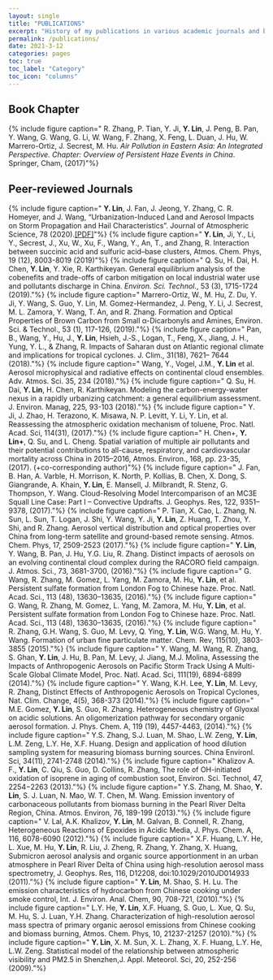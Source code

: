 ```yaml
---
layout: single
title: "PUBLICATIONS"
excerpt: "History of my publications in various academic journals and books."
permalink: /publications/
date: 2021-3-12
categories: pages
toc: true
toc_label: "Category"
toc_icon: "columns"
---
```

## Book Chapter
{% include figure caption=" R. Zhang, P. Tian, Y. Ji, **Y. Lin**, J. Peng, B. Pan, Y. Wang, G. Wang, G. Li, W. Wang, F. Zhang, X. Feng, L. Duan, J. Hu, W. Marrero-Ortiz, J. Secrest, M. Hu. *Air Pollution in Eastern Asia: An Integrated Perspective. Chapter: Overview of Persistent Haze Events in China*. Springer, Cham, (2017)"%} 

## Peer-reviewed Journals
{% include figure caption=" **Y. Lin**, J. Fan, J. Jeong, Y. Zhang, C. R. Homeyer, and J. Wang, “Urbanization-Induced Land and Aerosol Impacts on Storm Propagation and Hail Characteristics”. Journal of Atmospheric Science, 78 (2020).[[PDF]](https://journals.ametsoc.org/view/journals/atsc/aop/JAS-D-20-0106.1/JAS-D-20-0106.1.xml)"%}
{% include figure caption=" **Y. Lin**, Ji, Y., Li, Y., Secrest, J., Xu, W., Xu, F., Wang, Y., An, T., and Zhang, R. Interaction between succinic acid and sulfuric acid–base clusters, Atmos. Chem. Phys, 19 (12), 8003-8019 (2019)"%}
{% include figure caption=" Q. Su, H. Dai, H. Chen, **Y. Lin**, Y. Xie, R. Karthikeyan. General equilibrium analysis of the cobenefits and trade-offs of carbon mitigation on local industrial water use and pollutants discharge in China. *Environ. Sci. Technol.*, 53 (3), 1715-1724 (2019)."%}
{% include figure caption=" Marrero-Ortiz, W., M. Hu, Z. Du, Y. Ji, Y. Wang, S. Guo, Y. Lin, M. Gomez-Hermandez, J. Peng, Y. Li, J. Secrest, M. L. Zamora, Y. Wang, T. An, and R. Zhang. Formation and Optical Properties of Brown Carbon from Small α-Dicarbonyls and Amines, Environ. Sci. & Technol., 53 (1), 117-126, (2019)."%}
{% include figure caption=" Pan, B., Wang, Y., Hu, J., **Y. Lin**, Hsieh, J.‐S., Logan, T., Feng, X., Jiang, J. H., Yung, Y. L., & Zhang, R. Impacts of Saharan dust on Atlantic regional climate and implications for tropical cyclones. J. Clim., 31(18), 7621– 7644 (2018)."%}
{% include figure caption=" Wang, Y., Vogel, J.M., **Y. Lin** et al. Aerosol microphysical and radiative effects on continental cloud ensembles. Adv. Atmos. Sci. 35, 234 (2018)."%}
{% include figure caption=" Q. Su, H. Dai, **Y. Lin**, H. Chen, R. Karthikeyan. Modeling the carbon-energy-water nexus in a rapidly urbanizing catchment: a general equilibrium assessment. J. Environ. Manag, 225, 93-103 (2018)."%}
{% include figure caption=" Y. Ji, J. Zhao, H. Terazono, K. Misawa, N. P. Levitt, Y. Li, Y. Lin, et al. Reassessing the atmospheric oxidation mechanism of toluene, Proc. Natl. Acad. Sci, 114(31), (2017)."%}
{% include figure caption=" H. Chen+, **Y. Lin+**, Q. Su, and L. Cheng. Spatial variation of multiple air pollutants and their potential contributions to all-cause, respiratory, and cardiovascular mortality across China in 2015–2016, Atmos. Environ., 168, pp. 23-35, (2017). (+co-corresponding author)"%}
{% include figure caption=" J. Fan, B. Han, A. Varble, H. Morrison, K. North, P. Kollias, B. Chen, X. Dong, S. Giangrande, A. Khain, **Y. Lin**, E. Mansell, J. Milbrandt, R. Stenz, G. Thompson, Y. Wang. Cloud-Resolving Model Intercomparison of an MC3E Squall Line Case: Part I – Convective Updrafts. J. Geophys. Res, 122, 9351–9378, (2017)."%}
{% include figure caption=" P. Tian, X. Cao, L. Zhang, N. Sun, L. Sun, T. Logan, J. Shi, Y. Wang, Y. Ji, **Y. Lin**, Z. Huang, T. Zhou, Y. Shi, and R. Zhang. Aerosol vertical distribution and optical properties over China from long-term satellite and ground-based remote sensing. Atmos. Chem. Phys, 17, 2509-2523 (2017)."%}
{% include figure caption=" **Y. Lin**, Y. Wang, B. Pan, J. Hu, Y.G. Liu, R. Zhang. Distinct impacts of aerosols on an evolving continental cloud complex during the RACORO field campaign. J. Atmos. Sci., 73, 3681-3700, (2016)."%} 
{% include figure caption=" G. Wang, R. Zhang, M. Gomez, L. Yang, M. Zamora, M. Hu, **Y. Lin**, et al. Persistent sulfate formation from London Fog to Chinese haze. Proc. Natl. Acad. Sci., 113 (48), 13630–13635, (2016)."%}
{% include figure caption=" G. Wang, R. Zhang, M. Gomez, L. Yang, M. Zamora, M. Hu, **Y. Lin**, et al. Persistent sulfate formation from London Fog to Chinese haze. Proc. Natl. Acad. Sci., 113 (48), 13630–13635, (2016)."%}
{% include figure caption=" R. Zhang, G.H. Wang, S. Guo, M. Levy, Q. Ying, **Y. Lin**, W.G. Wang, M. Hu, Y. Wang. Formation of urban fine particulate matter. Chem. Rev, 115(10), 3803-3855 (2015)."%}
{% include figure caption=" Y. Wang, M. Wang, R. Zhang, S. Ghan, **Y. Lin**, J. Hu, B. Pan, M. Levy, J. Jiang, M.J. Molina, Assessing the Impacts of Anthropogenic Aerosols on Pacific Storm Track Using A Multi-Scale Global Climate Model, Proc. Natl. Acad. Sci, 111(19), 6894-6899 (2014)."%}
{% include figure caption=" Y. Wang, K.H. Lee, **Y. Lin**, M. Levy, R. Zhang, Distinct Effects of Anthropogenic Aerosols on Tropical Cyclones, Nat. Clim. Change, 4(5), 368-373 (2014)."%} 
{% include figure caption=" M.E. Gomez, **Y. Lin**, S. Guo, R. Zhang. Heterogeneous chemistry of Glyoxal on acidic solutions. An oligomerization pathway for secondary organic aerosol formation. J. Phys. Chem. A, 119 (19), 4457-4463, (2014)."%}
{% include figure caption=" Y.S. Zhang, S.J. Luan, M. Shao, L.W. Zeng, **Y. Lin**, L.M. Zeng, L.Y. He, X.F. Huang. Design and application of hood dilution sampling system for measuring biomass burning sources. China Environl. Sci, 34(11), 2741-2748 (2014)."%}
{% include figure caption=" Khalizov A. F., **Y. Lin**, C. Qiu, S. Guo, D. Collins, R. Zhang, The role of OH-initiated oxidation of isoprene in aging of combustion soot, Environ. Sci. Technol, 47, 2254−2263 (2013)."%} 
{% include figure caption=" Y.S. Zhang, M. Shao, **Y. Lin**, S. J. Luan, N. Mao, W. T. Chen, M. Wang. Emission inventory of carbonaceous pollutants from biomass burning in the Pearl River Delta Region, China. Atmos. Environ, 76, 189-199 (2013)."%} 
{% include figure caption=" V. Lal, A.K. Khalizov, **Y. Lin**, M. Galvan, B. Connell, R. Zhang, Heterogeneous Reactions of Epoxides in Acidic Media, J. Phys. Chem. A, 116, 6078-6090 (2012)."%} 
{% include figure caption=" X.F. Huang, L.Y. He, L. Xue, M. Hu, **Y. Lin**, R. Liu, J. Zheng, R. Zhang, Y. Zhang, X. Huang, Submicron aerosol analysis and organic source apportionment in an urban atmosphere in Pearl River Delta of China using high-resolution aerosol mass spectrometry, J. Geophys. Res, 116, D12208, doi:10.1029/2010JD014933 (2011)."%}
{% include figure caption=" **Y. Lin**, M. Shao, S. H. Lu. The emission characteristics of hydrocarbon from Chinese cooking under smoke control, Int. J. Environ. Anal. Chem, 90, 708-721, (2010)."%} 
{% include figure caption=" L.Y. He, **Y. Lin**, X.F. Huang, S. Guo, L. Xue, Q. Su, M. Hu, S. J. Luan, Y.H. Zhang. Characterization of high-resolution aerosol mass spectra of primary organic aerosol emissions from Chinese cooking and biomass burning, Atmos. Chem. Phys, 10, 21237-21257 (2010)."%}
{% include figure caption=" **Y. Lin**, X. M. Sun, X. L. Zhang, X. F. Huang, L.Y. He, L.W. Zeng. Statistical model of the relationship between atmospheric visibility and PM2.5 in Shenzhen,J. Appl. Meteorol. Sci, 20, 252-256 (2009)."%}

